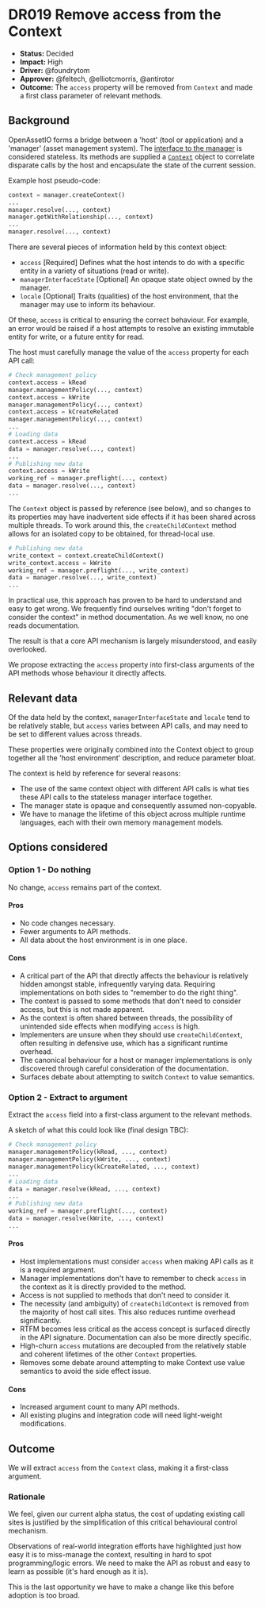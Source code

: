 # DR019 Remove access from the Context

- **Status:** Decided
- **Impact:** High
- **Driver:** @foundrytom
- **Approver:** @feltech, @elliotcmorris, @antirotor
- **Outcome:** The `access` property will be removed from `Context` and
  made a first class parameter of relevant methods.

## Background

OpenAssetIO forms a bridge between a 'host' (tool or application) and a
'manager' (asset management system). The [interface to the
manager](https://openassetio.github.io/OpenAssetIO/classopenassetio_1_1v1_1_1manager_api_1_1_manager_interface.html)
is considered stateless. Its methods are supplied a
[`Context`](https://openassetio.github.io/OpenAssetIO/classopenassetio_1_1v1_1_1_context.html)
object to correlate disparate calls by the host and encapsulate the
state of the current session.

Example host pseudo-code:

```python
context = manager.createContext()
...
manager.resolve(..., context)
manager.getWithRelationship(..., context)
...
manager.resolve(..., context)
```

There are several pieces of information held by this context object:

- `access` [Required] Defines what the host intends to do
  with a specific entity in a variety of situations (read or write).
- `managerInterfaceState` [Optional] An opaque state object owned by the manager.
- `locale` [Optional] Traits (qualities) of the host environment, that the
  manager may use to inform its behaviour.

Of these, `access` is critical to ensuring the correct behaviour. For
example, an error would be raised if a host attempts to resolve an
existing immutable entity for write, or a future entity for read.

The host must carefully manage the value of the `access` property for
each API call:

```python
# Check management policy
context.access = kRead
manager.managementPolicy(..., context)
context.access = kWrite
manager.managementPolicy(..., context)
context.access = kCreateRelated
manager.managementPolicy(..., context)
...
# Loading data
context.access = kRead
data = manager.resolve(..., context)
...
# Publishing new data
context.access = kWrite
working_ref = manager.preflight(..., context)
data = manager.resolve(..., context)
...
```

The `Context` object is passed by reference (see below), and so changes
to its properties may have inadvertent side effects if it has been
shared across multiple threads. To work around this, the
`createChildContext` method allows for an isolated copy to be obtained,
for thread-local use.

```python
# Publishing new data
write_context = context.createChildContext()
write_context.access = kWrite
working_ref = manager.preflight(..., write_context)
data = manager.resolve(..., write_context)
...
```

In practical use, this approach has proven to be hard to understand and
easy to get wrong. We frequently find ourselves writing "don't forget to
consider the context" in method documentation. As we well know, no one
reads documentation.

The result is that a core API mechanism is largely misunderstood, and
easily overlooked.

We propose extracting the `access` property into first-class arguments
of the API methods whose behaviour it directly affects.

## Relevant data

Of the data held by the context, `managerInterfaceState` and `locale`
tend to be relatively stable, but `access` varies between API calls, and
may need to be set to different values across threads.

These properties were originally combined into the Context object to
group together all the 'host environment' description, and reduce
parameter bloat.

The context is held by reference for several reasons:

- The use of the same context object with different API calls is what
  ties these API calls to the stateless manager interface together.
- The manager state is opaque and consequently assumed non-copyable.
- We have to manage the lifetime of this object across multiple runtime
  languages, each with their own memory management models.

## Options considered

### Option 1 - Do nothing

No change, `access` remains part of the context.

#### Pros

- No code changes necessary.
- Fewer arguments to API methods.
- All data about the host environment is in one place.

#### Cons

- A critical part of the API that directly affects the behaviour is
  relatively hidden amongst stable, infrequently varying data. Requiring
  implementations on both sides to "remember to do the right thing".
- The context is passed to some methods that don't need to consider
  access, but this is not made apparent.
- As the context is often shared between threads, the possibility of
  unintended side effects when modifying `access` is high.
- Implementers are unsure when they should use `createChildContext`,
  often resulting in defensive use, which has a significant runtime
  overhead.
- The canonical behaviour for a host or manager implementations is only
  discovered through careful consideration of the documentation.
- Surfaces debate about attempting to switch `Context` to value
  semantics.

### Option 2 - Extract to argument

Extract the `access` field into a first-class argument to the relevant
methods.

A sketch of what this could look like (final design TBC):

```python
# Check management policy
manager.managementPolicy(kRead, ..., context)
manager.managementPolicy(kWrite, ..., context)
manager.managementPolicy(kCreateRelated, ..., context)
...
# Loading data
data = manager.resolve(kRead, ..., context)
...
# Publishing new data
working_ref = manager.preflight(..., context)
data = manager.resolve(kWrite, ..., context)
...
```

#### Pros

- Host implementations must consider `access` when making API calls as
  it is a required argument.
- Manager implementations don't have to remember to check `access` in
  the context as it is directly provided to the method.
- Access is not supplied to methods that don't need to consider it.
- The necessity (and ambiguity) of `createChildContext` is removed from
  the majority of host call sites. This also reduces runtime overhead
  significantly.
- RTFM becomes less critical as the access concept is surfaced directly
  in the API signature. Documentation can also be more directly
  specific.
- High-churn `access` mutations are decoupled from the relatively stable
  and coherent lifetimes of the other `Context` properties.
- Removes some debate around attempting to make Context use value
  semantics to avoid the side effect issue.

#### Cons

- Increased argument count to many API methods.
- All existing plugins and integration code will need light-weight
  modifications.

## Outcome

We will extract `access` from the `Context` class, making it a
first-class argument.

### Rationale

We feel, given our current alpha status, the cost of updating existing
call sites is justified by the simplification of this critical
behavioural control mechanism.

Observations of real-world integration efforts have highlighted just how
easy it is to miss-manage the context, resulting in hard to spot
programming/logic errors. We need to make the API as robust and easy to
learn as possible (it's hard enough as it is).

This is the last opportunity we have to make a change like this before
adoption is too broad.
